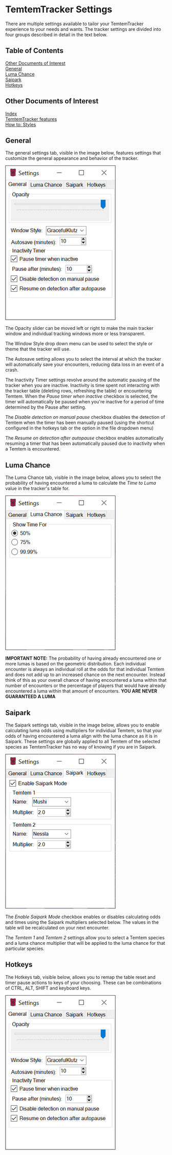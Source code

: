 # TemtemTracker Settings

There are multiple settings available to tailor your TemtemTracker experience to your needs and wants. The tracker settings are divided into four groups described in detail in the text below.

## Table of Contents

[Other Documents of Interest](#Other-Documents-of-Interest)  
[General](#General)  
[Luma Chance](#Luma-Chance)  
[Saipark](#Saipark)  
[Hotkeys](#Hotkeys)

## Other Documents of Interest

[Index](Readme.md)  
[TemtemTracker features](TemtemTrackerFeatures.md)  
[How to: Styles](HowToStyles.md)

## General 

The general settings tab, visible in the image below, features settings that customize the general appearance and behavior of the tracker.

![Individual Tracking Window Colors](Images/GeneralSettings.png)

The Opacity slider can be moved left or right to make the main tracker window and individual tracking windows more or less transparent. 

The Window Style drop down menu can be used to select the style or theme that the tracker will use.

The Autosave setting allows you to select the interval at which the tracker will automatically save your encounters, reducing data loss in an event of a crash.

The Inactivity Timer settings revolve around the automatic pausing of the tracker when you are inactive. Inactivity is time spent not interacting with the tracker table (deleting rows, refreshing the table) or encountering Temtem. When the *Pause timer when inactive* checkbox is selected, the timer will automatically be paused when you're inactive for a period of time determined by the Pause after setting.

The *Disable detection on manual pause* checkbox disables the detection of Temtem when the timer has been manually paused (using the shortcut configured in the hotkeys tab or the option in the file dropdown menu)

The *Resume on detection after autopause* checkbox enables automatically resuming a timer that has been automatically paused due to inactivity when a Temtem is encountered. 

## Luma Chance 

The Luma Chance tab, visible in the image below, allows you to select the probability of having encountered a luma to calculate the *Time to Luma* value in the tracker's table for.

![Individual Tracking Window Colors](Images/LumaChanceSettings.png)

**IMPORTANT NOTE:** The probability of having already encountered one or more lumas is based on the geometric distribution. Each individual encounter is always an individual roll at the odds for that individual Temtem and does not add up to an increased chance on the next encounter. Instead think of this as your overall chance of having encountered a luma within that number of encounters or the percentage of players that would have already encountered a luma within that amount of encounters. **YOU ARE NEVER GUARANTEED A LUMA**

## Saipark 

The Saipark settings tab, visible in the image below, allows you to enable calculating luma odds using multipliers for individual Temtem, so that your odds of having encountered a luma align with the luma chance as it is in Saipark. These settings are globally applied to all Temtem of the selected species as TemtemTracker has no way of knowing if you are in Saipark.

![Individual Tracking Window Colors](Images/SaiparkSettings.png)

The *Enable Saipark Mode* checkbox enables or disables calculating odds and times using the Saipark multipliers selected below. The values in the table will be recalculated on your next encounter.

The *Temtem 1* and *Temtem 2* settings allow you to select a Temtem species and a luma chance multiplier that will be applied to the luma chance for that particular species.

## Hotkeys

The Hotkeys tab, visible below, allows you to remap the table reset and timer pause actions to keys of your choosing. These can be combinations of CTRL, ALT, SHIFT and keyboard keys. 

![Individual Tracking Window Colors](Images/GeneralSettings.png)